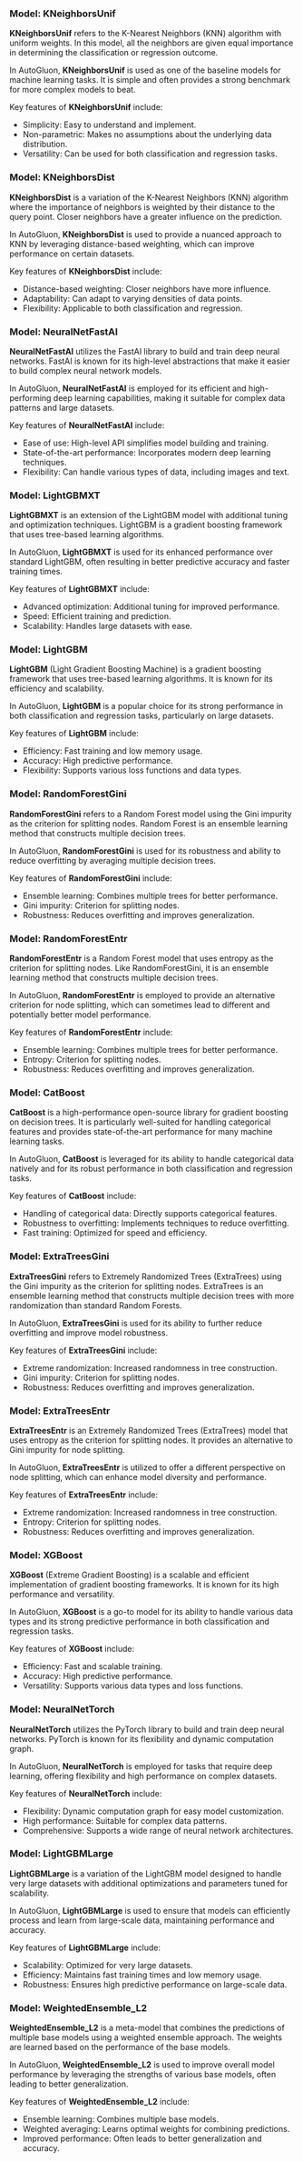 ### Model: KNeighborsUnif

**KNeighborsUnif** refers to the K-Nearest Neighbors (KNN) algorithm with uniform weights. In this model, all the neighbors are given equal importance in determining the classification or regression outcome.

In AutoGluon, **KNeighborsUnif** is used as one of the baseline models for machine learning tasks. It is simple and often provides a strong benchmark for more complex models to beat.

Key features of **KNeighborsUnif** include:

- Simplicity: Easy to understand and implement.
- Non-parametric: Makes no assumptions about the underlying data distribution.
- Versatility: Can be used for both classification and regression tasks.

### Model: KNeighborsDist

**KNeighborsDist** is a variation of the K-Nearest Neighbors (KNN) algorithm where the importance of neighbors is weighted by their distance to the query point. Closer neighbors have a greater influence on the prediction.

In AutoGluon, **KNeighborsDist** is used to provide a nuanced approach to KNN by leveraging distance-based weighting, which can improve performance on certain datasets.

Key features of **KNeighborsDist** include:

- Distance-based weighting: Closer neighbors have more influence.
- Adaptability: Can adapt to varying densities of data points.
- Flexibility: Applicable to both classification and regression.

### Model: NeuralNetFastAI

**NeuralNetFastAI** utilizes the FastAI library to build and train deep neural networks. FastAI is known for its high-level abstractions that make it easier to build complex neural network models.

In AutoGluon, **NeuralNetFastAI** is employed for its efficient and high-performing deep learning capabilities, making it suitable for complex data patterns and large datasets.

Key features of **NeuralNetFastAI** include:

- Ease of use: High-level API simplifies model building and training.
- State-of-the-art performance: Incorporates modern deep learning techniques.
- Flexibility: Can handle various types of data, including images and text.

### Model: LightGBMXT

**LightGBMXT** is an extension of the LightGBM model with additional tuning and optimization techniques. LightGBM is a gradient boosting framework that uses tree-based learning algorithms.

In AutoGluon, **LightGBMXT** is used for its enhanced performance over standard LightGBM, often resulting in better predictive accuracy and faster training times.

Key features of **LightGBMXT** include:

- Advanced optimization: Additional tuning for improved performance.
- Speed: Efficient training and prediction.
- Scalability: Handles large datasets with ease.

### Model: LightGBM

**LightGBM** (Light Gradient Boosting Machine) is a gradient boosting framework that uses tree-based learning algorithms. It is known for its efficiency and scalability.

In AutoGluon, **LightGBM** is a popular choice for its strong performance in both classification and regression tasks, particularly on large datasets.

Key features of **LightGBM** include:

- Efficiency: Fast training and low memory usage.
- Accuracy: High predictive performance.
- Flexibility: Supports various loss functions and data types.

### Model: RandomForestGini

**RandomForestGini** refers to a Random Forest model using the Gini impurity as the criterion for splitting nodes. Random Forest is an ensemble learning method that constructs multiple decision trees.

In AutoGluon, **RandomForestGini** is used for its robustness and ability to reduce overfitting by averaging multiple decision trees.

Key features of **RandomForestGini** include:

- Ensemble learning: Combines multiple trees for better performance.
- Gini impurity: Criterion for splitting nodes.
- Robustness: Reduces overfitting and improves generalization.

### Model: RandomForestEntr

**RandomForestEntr** is a Random Forest model that uses entropy as the criterion for splitting nodes. Like RandomForestGini, it is an ensemble learning method that constructs multiple decision trees.

In AutoGluon, **RandomForestEntr** is employed to provide an alternative criterion for node splitting, which can sometimes lead to different and potentially better model performance.

Key features of **RandomForestEntr** include:

- Ensemble learning: Combines multiple trees for better performance.
- Entropy: Criterion for splitting nodes.
- Robustness: Reduces overfitting and improves generalization.

### Model: CatBoost

**CatBoost** is a high-performance open-source library for gradient boosting on decision trees. It is particularly well-suited for handling categorical features and provides state-of-the-art performance for many machine learning tasks.

In AutoGluon, **CatBoost** is leveraged for its ability to handle categorical data natively and for its robust performance in both classification and regression tasks.

Key features of **CatBoost** include:

- Handling of categorical data: Directly supports categorical features.
- Robustness to overfitting: Implements techniques to reduce overfitting.
- Fast training: Optimized for speed and efficiency.

### Model: ExtraTreesGini

**ExtraTreesGini** refers to Extremely Randomized Trees (ExtraTrees) using the Gini impurity as the criterion for splitting nodes. ExtraTrees is an ensemble learning method that constructs multiple decision trees with more randomization than standard Random Forests.

In AutoGluon, **ExtraTreesGini** is used for its ability to further reduce overfitting and improve model robustness.

Key features of **ExtraTreesGini** include:

- Extreme randomization: Increased randomness in tree construction.
- Gini impurity: Criterion for splitting nodes.
- Robustness: Reduces overfitting and improves generalization.

### Model: ExtraTreesEntr

**ExtraTreesEntr** is an Extremely Randomized Trees (ExtraTrees) model that uses entropy as the criterion for splitting nodes. It provides an alternative to Gini impurity for node splitting.

In AutoGluon, **ExtraTreesEntr** is utilized to offer a different perspective on node splitting, which can enhance model diversity and performance.

Key features of **ExtraTreesEntr** include:

- Extreme randomization: Increased randomness in tree construction.
- Entropy: Criterion for splitting nodes.
- Robustness: Reduces overfitting and improves generalization.

### Model: XGBoost

**XGBoost** (Extreme Gradient Boosting) is a scalable and efficient implementation of gradient boosting frameworks. It is known for its high performance and versatility.

In AutoGluon, **XGBoost** is a go-to model for its ability to handle various data types and its strong predictive performance in both classification and regression tasks.

Key features of **XGBoost** include:

- Efficiency: Fast and scalable training.
- Accuracy: High predictive performance.
- Versatility: Supports various data types and loss functions.

### Model: NeuralNetTorch

**NeuralNetTorch** utilizes the PyTorch library to build and train deep neural networks. PyTorch is known for its flexibility and dynamic computation graph.

In AutoGluon, **NeuralNetTorch** is employed for tasks that require deep learning, offering flexibility and high performance on complex datasets.

Key features of **NeuralNetTorch** include:

- Flexibility: Dynamic computation graph for easy model customization.
- High performance: Suitable for complex data patterns.
- Comprehensive: Supports a wide range of neural network architectures.

### Model: LightGBMLarge

**LightGBMLarge** is a variation of the LightGBM model designed to handle very large datasets with additional optimizations and parameters tuned for scalability.

In AutoGluon, **LightGBMLarge** is used to ensure that models can efficiently process and learn from large-scale data, maintaining performance and accuracy.

Key features of **LightGBMLarge** include:

- Scalability: Optimized for very large datasets.
- Efficiency: Maintains fast training times and low memory usage.
- Robustness: Ensures high predictive performance on large-scale data.

### Model: WeightedEnsemble_L2

**WeightedEnsemble_L2** is a meta-model that combines the predictions of multiple base models using a weighted ensemble approach. The weights are learned based on the performance of the base models.

In AutoGluon, **WeightedEnsemble_L2** is used to improve overall model performance by leveraging the strengths of various base models, often leading to better generalization.

Key features of **WeightedEnsemble_L2** include:

- Ensemble learning: Combines multiple base models.
- Weighted averaging: Learns optimal weights for combining predictions.
- Improved performance: Often leads to better generalization and accuracy.